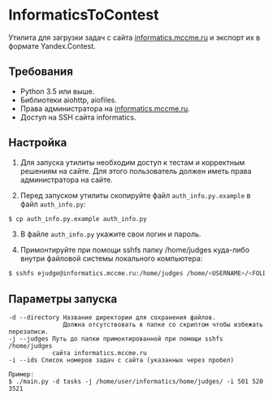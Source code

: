 # InformaticsToContest

Утилита для загрузки задач с сайта [informatics.mccme.ru](informatics.mccme.ru) и экспорт их в формате Yandex.Contest.

## Требования

* Python 3.5 или выше.
* Библиотеки aiohttp, aiofiles.
* Права администратора на [informatics.mccme.ru](informatics.mccme.ru).
* Доступ на SSH сайта informatics.

## Настройка

1. Для запуска утилиты необходим доступ к тестам и корректным решениям на сайте. Для этого пользователь должен иметь
права администратора на сайте.

2. Перед запуском утилиты скопируйте файл `auth_info.py.example` в файл `auth_info.py`:
```bash
$ cp auth_info.py.example auth_info.py
```

3. В файле `auth_info.py` укажите свои логин и пароль.

4. Примонтируйте при помощи sshfs папку /home/judges куда-либо внутри файловой системы локального компьютера:
```bash
$ sshfs ejudge@informatics.mccme.ru:/home/judges /home/<USERNAME>/<FOLDERNAME>/
```

## Параметры запуска

```
-d --directory Название директории для сохранения файлов.
               Должна отсутствовать в папке со скриптом чтобы избежать перезаписи.
-j --judges Путь до папки примонтированной при помощи sshfs /home/judges
            сайта informatics.mccme.ru
-i --ids Список номеров задач с сайта (указанных через пробел)

Пример:
$ ./main.py -d tasks -j /home/user/informatics/home/judges/ -i 501 520 3521
```
